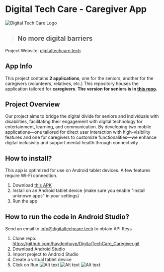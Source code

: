 # Digital Tech Care - Caregiver App
![Digital Tech Care Logo](https://github.com/haydenhuyp/DigitalTechCare/assets/63182335/6faf9f28-52a5-482a-8ec2-829f26d7e5ed)
> ## **No more digital barriers**

Project Website: [digitaltechcare.tech](https://digitaltechcare.tech/)
## App Info
This project contains **2  applications**, one for the seniors, another for the caregivers (volunteers, relatives, etc.)
This repository houses the application tailored for **caregivers**.
**The version for seniors is in [this repo](https://github.com/haydenhuyp/DigitalTechCare).**

## Project Overview
Our project aims to bridge the digital divide for seniors and individuals with disabilities, facilitating their engagement with digital technology for entertainment, learning, and communication. By developing two mobile applications—one tailored for direct user interaction with high-visibility features and one for caregivers to customize functionalities—we enhance digital inclusivity and support mental health through connectivity

## How to install?
This app is optimized for use on Android tablet devices.
A few features require Wi-Fi connection.
1. Download [this APK](https://drive.google.com/file/d/1Ca_3OdAJQcAiJLmePYb355uyz2Irmeg_/view?usp=sharing)
2. Install on an Android tablet device (make sure you enable "Install unknown apps" in your settings)
3. Run the app
## How to run the code in Android Studio?
Send an email to info@digitaltechcare.tech to obtain API Keys
1. Clone repo: https://github.com/haydenhuyp/DigitalTechCare_Caregiver.git
3. Download Android Studio
4. Import project to Android Studio
5. Create a virtual tablet device
6. Click on Run
![Alt text](https://forthebadge.com/images/badges/made-with-java.png)
![Alt text](https://forthebadge.com/images/badges/built-for-android.png)
![Alt text](https://forthebadge.com/images/badges/built-with-love.png)
